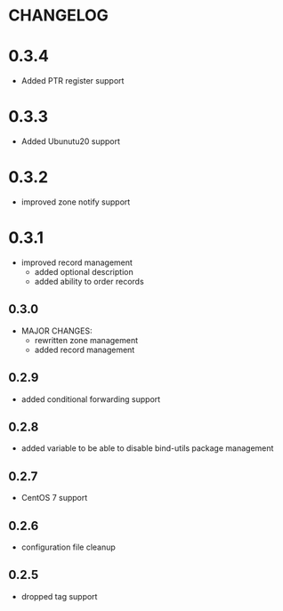# CHANGELOG

# 0.3.4

* Added PTR register support

# 0.3.3

* Added Ubunutu20 support

# 0.3.2

* improved zone notify support

# 0.3.1

* improved record management
  - added optional description
  - added ability to order records

## 0.3.0

* MAJOR CHANGES:
  - rewritten zone management
  - added record management

## 0.2.9

* added conditional forwarding support

## 0.2.8

* added variable to be able to disable bind-utils package management

## 0.2.7

* CentOS 7 support

## 0.2.6

* configuration file cleanup

## 0.2.5

* dropped tag support
